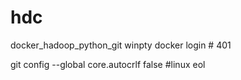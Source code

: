 # hdc
docker_hadoop_python_git
winpty docker login # 401

git config --global core.autocrlf false #linux eol
